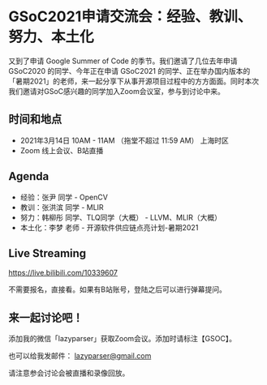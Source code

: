 # GSoC2021申请交流会：经验、教训、努力、本土化

又到了申请 Google Summer of Code 的季节。我们邀请了几位去年申请 GSoC2020 的同学、今年正在申请 GSoC2021 的同学、正在举办国内版本的「暑期2021」的老师，来一起分享下从事开源项目过程中的方方面面。同时本次我们邀请对GSoC感兴趣的同学加入Zoom会议室，参与到讨论中来。

## 时间和地点

- 2021年3月14日 10AM - 11AM （拖堂不超过 11:59 AM） 上海时区
- Zoom 线上会议、B站直播

## Agenda

- 经验：张尹 同学 - OpenCV
- 教训：张洪滨 同学 - MLIR
- 努力：韩柳彤 同学、TLQ同学（大概） - LLVM、MLIR（大概）
- 本土化：李梦 老师 - 开源软件供应链点亮计划-暑期2021

## Live Streaming

https://live.bilibili.com/10339607

不需要报名，直接看。如果有B站账号，登陆之后可以进行弹幕提问。

## 来一起讨论吧！

添加我的微信「lazyparser」获取Zoom会议。添加时请标注【GSOC】。

也可以给我发邮件： lazyparser@gmail.com

请注意参会讨论会被直播和录像回放。
